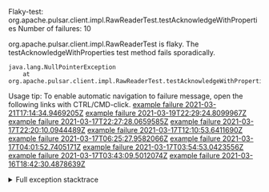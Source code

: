         
Flaky-test: org.apache.pulsar.client.impl.RawReaderTest.testAcknowledgeWithProperties
Number of failures: 10

org.apache.pulsar.client.impl.RawReaderTest is flaky. The testAcknowledgeWithProperties test method fails sporadically.

```
java.lang.NullPointerException
	at org.apache.pulsar.client.impl.RawReaderTest.testAcknowledgeWithProperties(RawReaderTest.java:361)
```

Usage tip: To enable automatic navigation to failure message, open the following links with CTRL/CMD-click.
[example failure 2021-03-21T17:14:34.9469205Z](https://github.com/apache/pulsar/runs/2160502264?check_suite_focus=true#step:9:275)
[example failure 2021-03-19T22:29:24.8099967Z](https://github.com/apache/pulsar/runs/2151942105?check_suite_focus=true#step:9:1027)
[example failure 2021-03-17T22:27:28.0659585Z](https://github.com/apache/pulsar/runs/2134972808?check_suite_focus=true#step:9:356)
[example failure 2021-03-17T22:20:10.0944489Z](https://github.com/apache/pulsar/runs/2134972808?check_suite_focus=true#step:9:155)
[example failure 2021-03-17T12:10:53.6411690Z](https://github.com/apache/pulsar/runs/2129233072?check_suite_focus=true#step:9:255)
[example failure 2021-03-17T06:25:27.9582066Z](https://github.com/apache/pulsar/runs/2128012846?check_suite_focus=true#step:9:362)
[example failure 2021-03-17T04:01:52.7405171Z](https://github.com/apache/pulsar/runs/2127458208?check_suite_focus=true#step:9:555)
[example failure 2021-03-17T03:54:53.0423556Z](https://github.com/apache/pulsar/runs/2127458208?check_suite_focus=true#step:9:356)
[example failure 2021-03-17T03:43:09.5012074Z](https://github.com/apache/pulsar/runs/2127458208?check_suite_focus=true#step:9:157)
[example failure 2021-03-16T18:42:30.4878639Z](https://github.com/apache/pulsar/runs/2122021091?check_suite_focus=true#step:9:157)


<details>
<summary>Full exception stacktrace</summary>
<code><pre>
java.lang.NullPointerException
	at org.apache.pulsar.client.impl.RawReaderTest.testAcknowledgeWithProperties(RawReaderTest.java:361)
	at sun.reflect.NativeMethodAccessorImpl.invoke0(Native Method)
	at sun.reflect.NativeMethodAccessorImpl.invoke(NativeMethodAccessorImpl.java:62)
	at sun.reflect.DelegatingMethodAccessorImpl.invoke(DelegatingMethodAccessorImpl.java:43)
	at java.lang.reflect.Method.invoke(Method.java:498)
	at org.testng.internal.MethodInvocationHelper.invokeMethod(MethodInvocationHelper.java:132)
	at org.testng.internal.InvokeMethodRunnable.runOne(InvokeMethodRunnable.java:45)
	at org.testng.internal.InvokeMethodRunnable.call(InvokeMethodRunnable.java:73)
	at org.testng.internal.InvokeMethodRunnable.call(InvokeMethodRunnable.java:11)
	at java.util.concurrent.FutureTask.run(FutureTask.java:266)
	at java.util.concurrent.ThreadPoolExecutor.runWorker(ThreadPoolExecutor.java:1149)
	at java.util.concurrent.ThreadPoolExecutor$Worker.run(ThreadPoolExecutor.java:624)
	at java.lang.Thread.run(Thread.java:748)

</pre></code>
</details>

